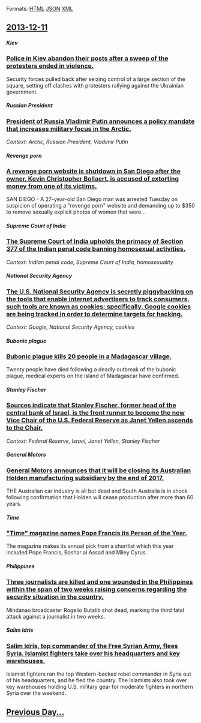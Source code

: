 
Formats: [HTML](2013/12/11/index.html)  [JSON](2013/12/11/index.json)  [XML](2013/12/11/index.xml)  

## [2013-12-11](/news/2013/12/11/index.md)

##### Kiev
### [Police in Kiev abandon their posts after a sweep of the protesters ended in violence. ](/news/2013/12/11/police-in-kiev-abandon-their-posts-after-a-sweep-of-the-protesters-ended-in-violence.md)
Security forces pulled back after seizing control of a large section of the square, setting off clashes with protesters rallying against the Ukrainian government.

##### Russian President
### [President of Russia Vladimir Putin announces a policy mandate that increases military focus in the Arctic. ](/news/2013/12/11/president-of-russia-vladimir-putin-announces-a-policy-mandate-that-increases-military-focus-in-the-arctic.md)
_Context: Arctic, Russian President, Vladimir Putin_

##### Revenge porn
### [A revenge porn website is shutdown in San Diego after the owner, Kevin Christopher Bollaert, is accused of extorting money from one of its victims. ](/news/2013/12/11/a-revenge-porn-website-is-shutdown-in-san-diego-after-the-owner-kevin-christopher-bollaert-is-accused-of-extorting-money-from-one-of-its-v.md)
SAN DIEGO - A 27-year-old San Diego man was arrested Tuesday on suspicion of operating a &quot;revenge porn&quot; website and demanding up to $350 to remove sexually explicit photos of women that were...

##### Supreme Court of India
### [The Supreme Court of India upholds the primacy of Section 377 of the Indian penal code banning homosexual activities. ](/news/2013/12/11/the-supreme-court-of-india-upholds-the-primacy-of-section-377-of-the-indian-penal-code-banning-homosexual-activities.md)
_Context: Indian penal code, Supreme Court of India, homosexuality_

##### National Security Agency
### [The U.S. National Security Agency is secretly piggybacking on the tools that enable internet advertisers to track consumers, such tools are known as cookies; specifically, Google cookies are being tracked in order to determine targets for hacking. ](/news/2013/12/11/the-u-s-national-security-agency-is-secretly-piggybacking-on-the-tools-that-enable-internet-advertisers-to-track-consumers-such-tools-are.md)
_Context: Google, National Security Agency, cookies_

##### Bubonic plague
### [Bubonic plague kills 20 people in a Madagascar village. ](/news/2013/12/11/bubonic-plague-kills-20-people-in-a-madagascar-village.md)
Twenty people have died following a deadly outbreak of the bubonic plague, medical experts on the island of Madagascar have confirmed.

##### Stanley Fischer
### [Sources indicate that Stanley Fischer, former head of the central bank of Israel, is the front runner to become the new Vice Chair of the U.S. Federal Reserve as Janet Yellen ascends to the Chair. ](/news/2013/12/11/sources-indicate-that-stanley-fischer-former-head-of-the-central-bank-of-israel-is-the-front-runner-to-become-the-new-vice-chair-of-the-u.md)
_Context: Federal Reserve, Israel, Janet Yellen, Stanley Fischer_

##### General Motors
### [General Motors announces that it will be closing its Australian Holden manufacturing subsidiary by the end of 2017. ](/news/2013/12/11/general-motors-announces-that-it-will-be-closing-its-australian-holden-manufacturing-subsidiary-by-the-end-of-2017.md)
THE Australian car industry is all but dead and South Australia is in shock following confirmation that Holden will cease production after more than 60 years.

##### Time
### ["Time" magazine names Pope Francis its Person of the Year. ](/news/2013/12/11/time-magazine-names-pope-francis-its-person-of-the-year.md)
The magazine makes its annual pick from a shortlist which this year included Pope Francis, Bashar al Assad and Miley Cyrus.

##### Philippines
### [Three journalists are killed and one wounded in the Philippines within the span of two weeks raising concerns regarding the security situation in the country. ](/news/2013/12/11/three-journalists-are-killed-and-one-wounded-in-the-philippines-within-the-span-of-two-weeks-raising-concerns-regarding-the-security-situati.md)
Mindanao broadcaster Rogelio Butalib shot dead, marking the third fatal attack against a journalist in two weeks.

##### Salim Idris
### [Salim Idris, top commander of the Free Syrian Army, flees Syria. Islamist fighters take over his headquarters and key warehouses. ](/news/2013/12/11/salim-idris-top-commander-of-the-free-syrian-army-flees-syria-islamist-fighters-take-over-his-headquarters-and-key-warehouses.md)
Islamist fighters ran the top Western-backed rebel commander in Syria out of his headquarters, and he fled the country. The Islamists also took over key warehouses holding U.S. military gear for moderate fighters in northern Syria over the weekend.

## [Previous Day...](/news/2013/12/10/index.md)

